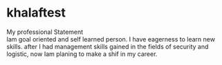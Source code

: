  # khalaftest
My professional Statement  
Iam goal oriented and self learned person. I have eagerness to learn new skills. after I had management skills gained in the fields of security and logistic, now Iam planing to make a shif in my career.
